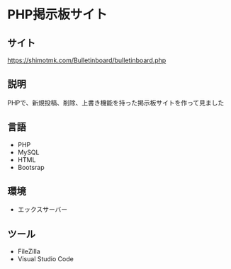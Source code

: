 # PHP掲示板サイト

## サイト
https://shimotmk.com/Bulletinboard/bulletinboard.php

## 説明
PHPで、新規投稿、削除、上書き機能を持った掲示板サイトを作って見ました

## 言語
* PHP
* MySQL
* HTML
* Bootsrap

## 環境
* エックスサーバー 

## ツール
* FileZilla
* Visual Studio Code
